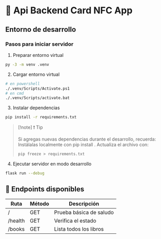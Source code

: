 # 📘 Api Backend Card NFC App

## Entorno de desarrollo

### Pasos para iniciar servidor

1. Preparar entorno virtual
```bash
py -3 -m venv .venv
```
2. Cargar entorno virtual
```bash
# en powershell
./.venv/Scripts/Activate.ps1
# en cmd
./.venv/Scripts/activate.bat 
```
3. Instalar dependencias
```bash
pip install -r requirements.txt
```

> [!note] ❗ Tip
> 
> Si agregas nuevas dependencias durante el desarrollo, recuerda:
> Instálalas localmente con pip install <paquete>.
> Actualiza el archivo con:
> ```bash
> pip freeze > requirements.txt
> ```

4. Ejecutar servidor en modo desarrollo
```bash
flask run --debug
```


## 🧪 Endpoints disponibles

Ruta| Método	 |Descripción
-- |---| --
/ | GET | Prueba básica de saludo 
/health |GET| Verifica el estado
/books	| GET| Lista todos los libros

